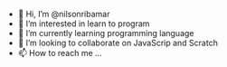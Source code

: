 - 👋 Hi, I’m @nilsonribamar
- 👀 I’m interested in learn to program
- 🌱 I’m currently learning programming language
- 💞️ I’m looking to collaborate on JavaScrip and Scratch
- 📫 How to reach me ...

<!---
nilsonribamar/nilsonribamar is a ✨ special ✨ repository because its `README.md` (this file) appears on your GitHub profile.
You can click the Preview link to take a look at your changes.
--->
